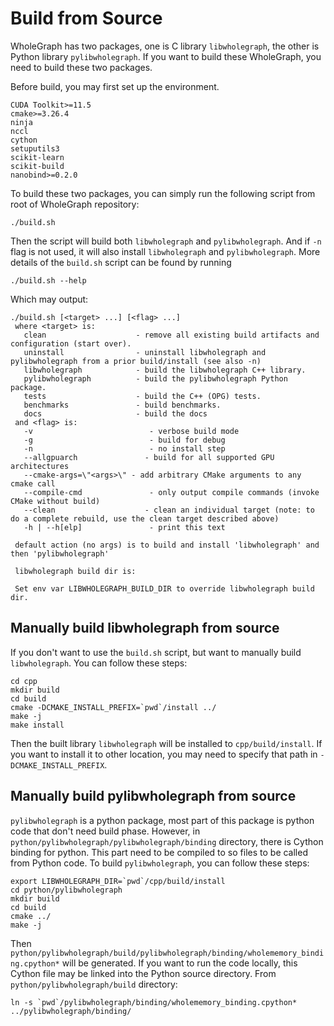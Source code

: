 # Build from Source

WholeGraph has two packages, one is C library `libwholegraph`, the other is Python library `pylibwholegraph`.
If you want to build these WholeGraph, you need to build these two packages.

Before build, you may first set up the environment.
```text
CUDA Toolkit>=11.5
cmake>=3.26.4
ninja
nccl
cython
setuputils3
scikit-learn
scikit-build
nanobind>=0.2.0
```

To build these two packages, you can simply run the following script from root of WholeGraph repository:
```shell
./build.sh
```
Then the script will build both `libwholegraph` and `pylibwholegraph`.
And if `-n` flag is not used, it will also install `libwholegraph` and `pylibwholegraph`.
More details of the `build.sh` script can be found by running
```shell
./build.sh --help
```
Which may output:
```text
./build.sh [<target> ...] [<flag> ...]
 where <target> is:
   clean                    - remove all existing build artifacts and configuration (start over).
   uninstall                - uninstall libwholegraph and pylibwholegraph from a prior build/install (see also -n)
   libwholegraph            - build the libwholegraph C++ library.
   pylibwholegraph          - build the pylibwholegraph Python package.
   tests                    - build the C++ (OPG) tests.
   benchmarks               - build benchmarks.
   docs                     - build the docs
 and <flag> is:
   -v                          - verbose build mode
   -g                          - build for debug
   -n                          - no install step
   --allgpuarch               - build for all supported GPU architectures
   --cmake-args=\"<args>\" - add arbitrary CMake arguments to any cmake call
   --compile-cmd               - only output compile commands (invoke CMake without build)
   --clean                    - clean an individual target (note: to do a complete rebuild, use the clean target described above)
   -h | --h[elp]               - print this text

 default action (no args) is to build and install 'libwholegraph' and then 'pylibwholegraph'

 libwholegraph build dir is:

 Set env var LIBWHOLEGRAPH_BUILD_DIR to override libwholegraph build dir.
```

## Manually build libwholegraph from source
If you don't want to use the `build.sh` script, but want to manually build `libwholegraph`. You can follow these steps:
```shell
cd cpp
mkdir build
cd build
cmake -DCMAKE_INSTALL_PREFIX=`pwd`/install ../
make -j
make install
```
Then the built library `libwholegraph` will be installed to `cpp/build/install`. If you want to install it to other
location, you may need to specify that path in `-DCMAKE_INSTALL_PREFIX`.

## Manually build pylibwholegraph from source
`pylibwholegraph` is a python package, most part of this package is python code that don't need build phase.
However, in `python/pylibwholegraph/pylibwholegraph/binding` directory, there is Cython binding for python.
This part need to be compiled to so files to be called from Python code.
To build `pylibwholegraph`, you can follow these steps:
```shell
export LIBWHOLEGRAPH_DIR=`pwd`/cpp/build/install
cd python/pylibwholegraph
mkdir build
cd build
cmake ../
make -j
```
Then `python/pylibwholegraph/build/pylibwholegraph/binding/wholememory_binding.cpython*` will be generated.
If you want to run the code locally, this Cython file may be linked into the Python source directory.
From `python/pylibwholegraph/build` directory:
```shell
ln -s `pwd`/pylibwholegraph/binding/wholememory_binding.cpython* ../pylibwholegraph/binding/
```
